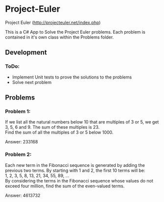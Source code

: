 # Project-Euler #

Project Euler (http://projecteuler.net/index.php)

This is a C# App to Solve the Project Euler problems.
Each problem is contained in it's own class within the Problems folder.

## Development ##

### ToDo: ###
* Implement Unit tests to prove the solutions to the problems
* Solve next problem

## Problems ##

### Problem 1: ###
If we list all the natural numbers below 10 that are multiples of 3 or 5, we get 3, 5, 6 and 9. The sum of these multiples is 23.  
Find the sum of all the multiples of 3 or 5 below 1000.

Answer:
233168

### Problem 2: ###
Each new term in the Fibonacci sequence is generated by adding the previous two terms. By starting with 1 and 2, the first 10 terms will be:  
1, 2, 3, 5, 8, 13, 21, 34, 55, 89, ...  
By considering the terms in the Fibonacci sequence whose values do not exceed four million, find the sum of the even-valued terms.

Answer:
4613732